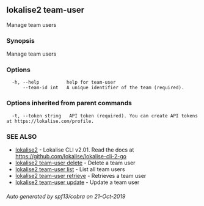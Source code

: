 ## lokalise2 team-user

Manage team users

### Synopsis

Manage team users

### Options

```
  -h, --help          help for team-user
      --team-id int   A unique identifier of the team (required).
```

### Options inherited from parent commands

```
  -t, --token string   API token (required). You can create API tokens at https://lokalise.com/profile.
```

### SEE ALSO

* [lokalise2](lokalise2.md)	 - Lokalise CLI v2.01. Read the docs at https://github.com/lokalise/lokalise-cli-2-go
* [lokalise2 team-user delete](lokalise2_team-user_delete.md)	 - Delete a team user
* [lokalise2 team-user list](lokalise2_team-user_list.md)	 - List all team users
* [lokalise2 team-user retrieve](lokalise2_team-user_retrieve.md)	 - Retrieves a team user
* [lokalise2 team-user update](lokalise2_team-user_update.md)	 - Update a team user

###### Auto generated by spf13/cobra on 21-Oct-2019
